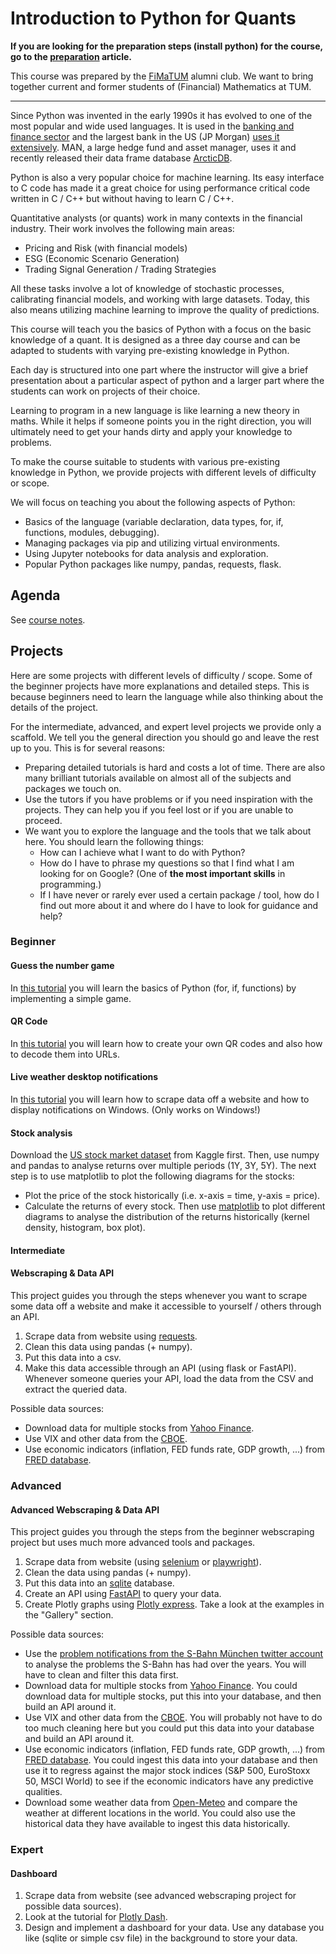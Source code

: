 # Introduction to Python for Quants

**If you are looking for the preparation steps (install python) for the course, go to the [preparation](preparation.md) article.**

This course was prepared by the [FiMaTUM](https://fimatum.de) alumni club. We want to bring together current and former students of (Financial) Mathematics at TUM.

------

Since Python was invented in the early 1990s it has evolved to one of the most popular and wide used languages. It is used in the [banking and finance sector](https://calpaterson.com/bank-python.html) and the largest bank in the US (JP Morgan) [uses it extensively](https://www.techrepublic.com/article/jpmorgans-athena-has-35-million-lines-of-python-code-and-wont-be-updated-to-python-3-in-time/). MAN, a large hedge fund and asset manager, uses it and recently released their data frame database [ArcticDB](https://arcticdb.io/).

Python is also a very popular choice for machine learning. Its easy interface to C code has made it a great choice for using performance critical code written in C / C++ but without having to learn C / C++.

Quantitative analysts (or quants) work in many contexts in the financial industry. Their work involves the following main areas:

- Pricing and Risk (with financial models)
- ESG (Economic Scenario Generation)
- Trading Signal Generation / Trading Strategies

All these tasks involve a lot of knowledge of stochastic processes, calibrating financial models, and working with large datasets. Today, this also means utilizing machine learning to improve the quality of predictions.

This course will teach you the basics of Python with a focus on the basic knowledge of a quant. It is designed as a three day course and can be adapted to students with varying pre-existing knowledge in Python.

Each day is structured into one part where the instructor will give a brief presentation about a particular aspect of python and a larger part where the students can work on projects of their choice.

Learning to program in a new language is like learning a new theory in maths. While it helps if someone points you in the right direction, you will ultimately need to get your hands dirty and apply your knowledge to problems.

To make the course suitable to students with various pre-existing knowledge in Python, we provide projects with different levels of difficulty or scope.

We will focus on teaching you about the following aspects of Python:

- Basics of the language (variable declaration, data types, for, if, functions, modules, debugging).
- Managing packages via pip and utilizing virtual environments.
- Using Jupyter notebooks for data analysis and exploration.
- Popular Python packages like numpy, pandas, requests, flask.

## Agenda

See [course notes](./course-notes.md).

## Projects

Here are some projects with different levels of difficulty / scope. Some of the beginner projects have more explanations and detailed steps. This is because beginners need to learn the language while also thinking about the details of the project.

For the intermediate, advanced, and expert level projects we provide only a scaffold. We tell you the general direction you should go and leave the rest up to you. This is for several reasons:

- Preparing detailed tutorials is hard and costs a lot of time. There are also many brilliant tutorials available on almost all of the subjects and packages we touch on.
- Use the tutors if you have problems or if you need inspiration with the projects. They can help you if you feel lost or if you are unable to proceed.
- We want you to explore the language and the tools that we talk about here. You should learn the following things:
  - How can I achieve what I want to do with Python?
  - How do I have to phrase my questions so that I find what I am looking for on Google? (One of **the most important skills** in programming.)
  - If I have never or rarely ever used a certain package / tool, how do I find out more about it and where do I have to look for guidance and help?

### Beginner

#### Guess the number game

In [this tutorial](https://www.youtube.com/watch?v=ZsRMQHbx6Xc) you will learn the basics of Python (for, if, functions) by implementing a simple game.

#### QR Code

In [this tutorial](https://www.youtube.com/watch?v=SqvVm3QiQVk&t=3192s) you will learn how to create your own QR codes and also how to decode them into URLs.

#### Live weather desktop notifications

In [this tutorial](https://www.geeksforgeeks.org/get-live-weather-desktop-notifications-using-python/) you will learn how to scrape data off a website and how to display notifications on Windows. (Only works on Windows!)

#### Stock analysis

Download the [US stock market dataset](https://www.kaggle.com/datasets/paultimothymooney/stock-market-data) from Kaggle first. Then, use numpy and pandas to analyse returns over multiple periods (1Y, 3Y, 5Y). The next step is to use matplotlib to plot the following diagrams for the stocks:

- Plot the price of the stock historically (i.e. x-axis = time, y-axis = price).
- Calculate the returns of every stock. Then use [matplotlib](https://matplotlib.org/) to plot different diagrams to analyse the distribution of the returns historically (kernel density, histogram, box plot).

#### Intermediate

#### Webscraping & Data API

This project guides you through the steps whenever you want to scrape some data off a website and make it accessible to yourself / others through an API.

1. Scrape data from website using [requests](https://requests.readthedocs.io/en/latest/).
2. Clean this data using pandas (+ numpy).
3. Put this data into a csv.
4. Make this data accessible through an API (using flask or FastAPI). Whenever someone queries your API, load the data from the CSV and extract the queried data.

Possible data sources:

- Download data for multiple stocks from [Yahoo Finance](https://de.finance.yahoo.com/quote/BMW.DE/history?p=BMW.DE).
- Use VIX and other data from the [CBOE](https://www.cboe.com/tradable_products/vix/vix_historical_data/).
- Use economic indicators (inflation, FED funds rate, GDP growth, ...) from [FRED database](https://fred.stlouisfed.org/).

### Advanced

#### Advanced Webscraping & Data API

This project guides you through the steps from the beginner webscraping project but uses much more advanced tools and packages.

1. Scrape data from website (using [selenium](https://selenium-python.readthedocs.io/) or [playwright](https://playwright.dev/python/docs/intro)).
2. Clean the data using pandas (+ numpy).
3. Put this data into an [sqlite](https://docs.python.org/3/library/sqlite3.html) database.
4. Create an API using [FastAPI](https://fastapi.tiangolo.com/) to query your data.
5. Create Plotly graphs using [Plotly express](https://plotly.com/python/plotly-express/). Take a look at the examples in the "Gallery" section.

Possible data sources:

- Use the [problem notifications from the S-Bahn München twitter account](https://github.com/kummerer94/sbahn-stoerungen/blob/master/stoerungen.xlsx) to analyse the problems the S-Bahn has had over the years. You will have to clean and filter this data first.
- Download data for multiple stocks from [Yahoo Finance](https://de.finance.yahoo.com/quote/BMW.DE/history?p=BMW.DE). You could download data for multiple stocks, put this into your database, and then build an API around it.
- Use VIX and other data from the [CBOE](https://www.cboe.com/tradable_products/vix/vix_historical_data/). You will probably not have to do too much cleaning here but you could put this data into your database and build an API around it.
- Use economic indicators (inflation, FED funds rate, GDP growth, ...) from [FRED database](https://fred.stlouisfed.org/). You could ingest this data into your database and then use it to regress against the major stock indices (S&P 500, EuroStoxx 50, MSCI World) to see if the economic indicators have any predictive qualities.
- Download some weather data from [Open-Meteo](https://open-meteo.com/) and compare the weather at different locations in the world. You could also use the historical data they have available to ingest this data historically.

### Expert

#### Dashboard

1. Scrape data from website (see advanced webscraping project for possible data sources).
2. Look at the tutorial for [Plotly Dash](https://dash.plotly.com/tutorial).
3. Design and implement a dashboard for your data. Use any database you like (sqlite or simple csv file) in the background to store your data.
